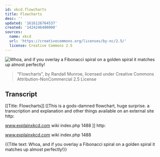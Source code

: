 ```yaml
---
id: xkcd.flowcharts
title: Flowcharts
desc: ''
updated: '1616126764537'
created: '1424246400000'
sources:
  name: xkcd
  url: 'https://creativecommons.org/licenses/by-nc/2.5/'
  license: Creative Commons 2.5
---
```

![Whoa, and if you overlay a Fibonacci spiral on a golden spiral it matches up almost perfectly!](https://imgs.xkcd.com/comics/flowcharts.png)
> "Flowcharts", by Randall Munroe, licensed under Creative Commons Attribution-NonCommercial 2.5 License

## Transcript
[[Title: Flowcharts]]
[[This is a gods-damned flowchart, huge surprise. a transcription and explanation and other things available on an external site http:

www.explainxkcd.com
wiki
index.php
1488 ]]
http:

www.explainxkcd.com
wiki
index.php
1488

{{Title text: Whoa, and if you overlay a Fibonacci spiral on a golden spiral it matches up almost perfectly!}}
